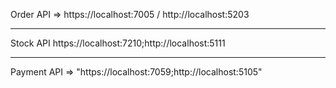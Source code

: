 Order API => https://localhost:7005  / http://localhost:5203
<hr/>
Stock API  https://localhost:7210;http://localhost:5111
<hr/>
Payment API => "https://localhost:7059;http://localhost:5105"
